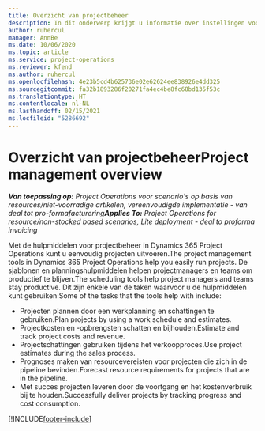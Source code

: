 ```yaml
---
title: Overzicht van projectbeheer
description: In dit onderwerp krijgt u informatie over instellingen voor projectbeheer in Dynamics 365 Project Operations.
author: ruhercul
manager: AnnBe
ms.date: 10/06/2020
ms.topic: article
ms.service: project-operations
ms.reviewer: kfend
ms.author: ruhercul
ms.openlocfilehash: 4e23b5cd4b625736e02e62624ee838926e4dd325
ms.sourcegitcommit: fa32b1893286f20271fa4ec4be8fc68bd135f53c
ms.translationtype: HT
ms.contentlocale: nl-NL
ms.lasthandoff: 02/15/2021
ms.locfileid: "5286692"
---
```

# <a name="project-management-overview"></a><span data-ttu-id="d7af2-103">Overzicht van projectbeheer</span><span class="sxs-lookup"><span data-stu-id="d7af2-103">Project management overview</span></span>

<span data-ttu-id="d7af2-104">_**Van toepassing op:** Project Operations voor scenario's op basis van resources/niet-voorradige artikelen, vereenvoudigde implementatie - van deal tot pro-formafacturering_</span><span class="sxs-lookup"><span data-stu-id="d7af2-104">_**Applies To:** Project Operations for resource/non-stocked based scenarios, Lite deployment - deal to proforma invoicing_</span></span>

<span data-ttu-id="d7af2-105">Met de hulpmiddelen voor projectbeheer in Dynamics 365 Project Operations kunt u eenvoudig projecten uitvoeren.</span><span class="sxs-lookup"><span data-stu-id="d7af2-105">The project management tools in Dynamics 365 Project Operations help you easily run projects.</span></span> <span data-ttu-id="d7af2-106">De sjablonen en planningshulpmiddelen helpen projectmanagers en teams om productief te blijven.</span><span class="sxs-lookup"><span data-stu-id="d7af2-106">The scheduling tools help project managers and teams stay productive.</span></span> <span data-ttu-id="d7af2-107">Dit zijn enkele van de taken waarvoor u de hulpmiddelen kunt gebruiken:</span><span class="sxs-lookup"><span data-stu-id="d7af2-107">Some of the tasks that the tools help with include:</span></span>

- <span data-ttu-id="d7af2-108">Projecten plannen door een werkplanning en schattingen te gebruiken.</span><span class="sxs-lookup"><span data-stu-id="d7af2-108">Plan projects by using a work schedule and estimates.</span></span>
- <span data-ttu-id="d7af2-109">Projectkosten en -opbrengsten schatten en bijhouden.</span><span class="sxs-lookup"><span data-stu-id="d7af2-109">Estimate and track project costs and revenue.</span></span>
- <span data-ttu-id="d7af2-110">Projectschattingen gebruiken tijdens het verkoopproces.</span><span class="sxs-lookup"><span data-stu-id="d7af2-110">Use project estimates during the sales process.</span></span>
- <span data-ttu-id="d7af2-111">Prognoses maken van resourcevereisten voor projecten die zich in de pipeline bevinden.</span><span class="sxs-lookup"><span data-stu-id="d7af2-111">Forecast resource requirements for projects that are in the pipeline.</span></span>
- <span data-ttu-id="d7af2-112">Met succes projecten leveren door de voortgang en het kostenverbruik bij te houden.</span><span class="sxs-lookup"><span data-stu-id="d7af2-112">Successfully deliver projects by tracking progress and cost consumption.</span></span>


[!INCLUDE[footer-include](../includes/footer-banner.md)]